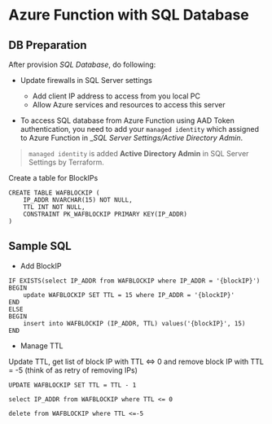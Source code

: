 # Azure Function with SQL Database

## DB Preparation

After provision _SQL Database_, do following:

- Update firewalls in SQL Server settings
    - Add client IP address to access from you local PC
    - Allow Azure services and resources to access this server

- To access SQL database from Azure Function using AAD Token authentication, you need to add your `managed identity` which assigned to Azure Function in __SQL Server Settings/Active Directory Admin_.

> `managed identity` is added __Active Directory Admin__ in SQL Server Settings by Terraform.

Create a table for BlockIPs

```
CREATE TABLE WAFBLOCKIP (
    IP_ADDR NVARCHAR(15) NOT NULL,
    TTL INT NOT NULL,
    CONSTRAINT PK_WAFBLOCKIP PRIMARY KEY(IP_ADDR)
)
```

## Sample SQL

- Add BlockIP

```
IF EXISTS(select IP_ADDR from WAFBLOCKIP where IP_ADDR = '{blockIP}')
BEGIN
    update WAFBLOCKIP SET TTL = 15 where IP_ADDR = '{blockIP}'
END
ELSE
BEGIN
    insert into WAFBLOCKIP (IP_ADDR, TTL) values('{blockIP}', 15)
END
```

- Manage TTL

Update TTL, get list of block IP with TTL <=> 0 and remove block IP with TTL = -5 (think of as retry of removing IPs)

```
UPDATE WAFBLOCKIP SET TTL = TTL - 1

select IP_ADDR from WAFBLOCKIP where TTL <= 0

delete from WAFBLOCKIP where TTL <=-5
```


